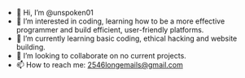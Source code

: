 - 👋 Hi, I’m @unspoken01
- 👀 I’m interested in coding, learning how to be a more effective programmer and build efficient, user-friendly platforms. 
- 🌱 I’m currently learning basic coding, ethical hacking and website building. 
- 💞️ I’m looking to collaborate on no current projects.
- 📫 How to reach me: 2546longemails@gmail.com

<!---
unspoken01/unspoken01 is a ✨ special ✨ repository because its `README.md` (this file) appears on your GitHub profile.
You can click the Preview link to take a look at your changes.
--->
